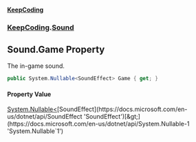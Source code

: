 #### [KeepCoding](index.md 'index')
### [KeepCoding](KeepCoding.md 'KeepCoding').[Sound](KeepCoding_Sound.md 'KeepCoding.Sound')
## Sound.Game Property
The in-game sound.  
```csharp
public System.Nullable<SoundEffect> Game { get; }
```
#### Property Value
[System.Nullable&lt;](https://docs.microsoft.com/en-us/dotnet/api/System.Nullable-1 'System.Nullable`1')[SoundEffect](https://docs.microsoft.com/en-us/dotnet/api/SoundEffect 'SoundEffect')[&gt;](https://docs.microsoft.com/en-us/dotnet/api/System.Nullable-1 'System.Nullable`1')
